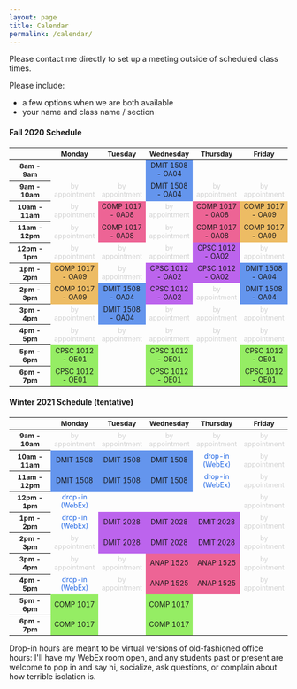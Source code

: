 ```yaml
---
layout: page
title: Calendar
permalink: /calendar/
---
```


Please contact me directly to set up a meeting outside of scheduled class times.

Please include:
* a few options when we are both available
* your name and class name / section


#### Fall 2020 Schedule

<html>
  <style>
    table {font-size: 12.4px; text-align:center;}
    .row-header {width : 80px;}
    .col-header {text-align:center;}
    .appointment {color: #d3d3d3;}
    .comp02 {background-color:#bc64ed;}
    .comp08 {background-color:#ed6495;}
    .comp09 {background-color:#edbc64;}
    .cpsc1012 { background-color:#95ed64;}
    .dmit1508 { background-color:#6495ed;}
    .drop-in { color: #1f66e5;}
  </style>
 <table>
  <thead>
    <tr>
      <th class = "row-header"></th>
      <th class = "col-header">Monday</th>
      <th class = "col-header">Tuesday</th>
      <th class = "col-header">Wednesday</th>
      <th class = "col-header">Thursday</th>
      <th class = "col-header">Friday</th>
    </tr>
  </thead>
  <tbody>
    <tr>
      <th>8am - 9am</th>
      <td></td>
      <td></td>
      <td class="dmit1508">DMIT 1508 - OA04</td>
      <td></td>
      <td></td>
    </tr>
    <tr>
      <th>9am - 10am</th>
      <td class="appointment">by appointment</td>
      <td class="appointment">by appointment</td>
      <td class="dmit1508">DMIT 1508 - OA04</td>
      <td class="appointment">by appointment</td>
      <td class="appointment">by appointment</td>
    </tr>
    <tr>
      <th>10am - 11am</th>
      <td class="appointment">by appointment</td>
      <td class="comp08">COMP 1017 - 0A08</td>
      <td class="appointment">by appointment</td>
      <td class="comp08">COMP 1017 - 0A08</td>
      <td class="comp09">COMP 1017 - OA09</td>
    </tr>
    <tr>
      <th>11am - 12pm</th>
      <td class="appointment">by appointment</td>
      <td class="comp08">COMP 1017 - 0A08</td>
      <td class="appointment">by appointment</td>
      <td class="comp08">COMP 1017 - 0A08</td>
      <td class="comp09">COMP 1017 - OA09</td>
    </tr>
    <tr>
      <th>12pm - 1pm</th>
      <td class="appointment">by appointment</td>
      <td class="appointment">by appointment</td>
      <td class="appointment">by appointment</td>
      <td class="comp02">CPSC 1012 - OA02</td>
      <td class="appointment">by appointment</td>
    </tr>
    <tr>
      <th>1pm - 2pm</th>
      <td class="comp09">COMP 1017 - OA09</td>
      <td class="appointment">by appointment</td>
      <td class="comp02">CPSC 1012 - OA02</td>
      <td class="comp02">CPSC 1012 - OA02</td>
      <td class="dmit1508">DMIT 1508 - OA04</td>
    </tr>
    <tr>
      <th>2pm - 3pm</th>
      <td class="comp09">COMP 1017 - OA09</td>
      <td class="dmit1508">DMIT 1508 - OA04</td>
      <td class="comp02">CPSC 1012 - OA02</td>
      <td class="appointment">by appointment</td>
      <td class="dmit1508">DMIT 1508 - OA04</td>
    </tr>
    <tr>
      <th>3pm - 4pm</th>
      <td class="appointment">by appointment</td>
      <td class="dmit1508">DMIT 1508 - OA04</td>
      <td class="appointment">by appointment</td>
      <td class="appointment">by appointment</td>
      <td class="appointment">by appointment</td>
    </tr>
    <tr>
      <th>4pm - 5pm</th>
      <td class="appointment">by appointment</td>
      <td class="appointment">by appointment</td>
      <td class="appointment">by appointment</td>
      <td class="appointment">by appointment</td>
      <td class="appointment">by appointment</td>
    </tr>
    <tr>
      <th>5pm - 6pm</th>
      <td class="cpsc1012">CPSC 1012 - OE01</td>
      <td></td>
      <td class="cpsc1012">CPSC 1012 - OE01</td>
      <td></td>
      <td class="cpsc1012">CPSC 1012 - OE01</td>
    </tr>
    <tr>
      <th>6pm - 7pm</th>
      <td class="cpsc1012">CPSC 1012 - OE01</td>
      <td></td>
      <td class="cpsc1012">CPSC 1012 - OE01</td>
      <td></td>
      <td class="cpsc1012">CPSC 1012 - OE01</td>
    </tr>
  </tbody>
</table>
</html>

#### Winter 2021 Schedule (tentative)

<html>
  <style>
    table {font-size: 12.4px; text-align:center;}
    .row-header {width : 80px;}
    .col-header {text-align:center;}
    .appointment {color: #d3d3d3;}
    .dmit1508 { background-color:#6495ed;}
    .anap1525 {background-color:#ed6495;}
    .dmit2028 {background-color:#bc64ed;}
    .comp1017 { background-color:#95ed64;}
  </style>
 <table>
  <thead>
    <tr>
      <th class = "row-header"></th>
      <th class = "col-header">Monday</th>
      <th class = "col-header">Tuesday</th>
      <th class = "col-header">Wednesday</th>
      <th class = "col-header">Thursday</th>
      <th class = "col-header">Friday</th>
    </tr>
  </thead>
  <tbody>
    <tr>
      <th>9am - 10am</th>
      <td class="appointment">by appointment</td>
      <td class="appointment">by appointment</td>
      <td class="appointment">by appointment</td>
      <td class="appointment">by appointment</td>
      <td class="appointment">by appointment</td>
    </tr>
    <tr>
      <th>10am - 11am</th>
      <td class="dmit1508">DMIT 1508</td>
      <td class="dmit1508">DMIT 1508</td>
      <td class="dmit1508">DMIT 1508</td>
      <td class="drop-in">drop-in (WebEx)</td>
      <td class="appointment">by appointment</td>
    </tr>
    <tr>
      <th>11am - 12pm</th>
      <td class="dmit1508">DMIT 1508</td>
      <td class="dmit1508">DMIT 1508</td>
      <td class="dmit1508">DMIT 1508</td>
      <td class="drop-in">drop-in (WebEx)</td>
      <td class="appointment">by appointment</td>
    </tr>
    <tr>
      <th>12pm - 1pm</th>
      <td class="drop-in">drop-in (WebEx)</td>
      <td></td>
      <td></td>
      <td></td>
      <td class="appointment">by appointment</td>
    </tr>
    <tr>
      <th>1pm - 2pm</th>
      <td class="drop-in">drop-in (WebEx)</td>
      <td class="dmit2028">DMIT 2028</td>
      <td class="dmit2028">DMIT 2028</td>
      <td class="dmit2028">DMIT 2028</td>
      <td class="appointment">by appointment</td>
    </tr>
    <tr>
      <th>2pm - 3pm</th>
      <td class="appointment">by appointment</td>
      <td class="dmit2028">DMIT 2028</td>
      <td class="dmit2028">DMIT 2028</td>
      <td class="dmit2028">DMIT 2028</td>
      <td class="appointment">by appointment</td>
    </tr>
    <tr>
      <th>3pm - 4pm</th>
      <td class="appointment">by appointment</td>
      <td class="appointment">by appointment</td>
      <td class="anap1525">ANAP 1525</td>
      <td class="anap1525">ANAP 1525</td>
      <td class="appointment">by appointment</td>
    </tr>
    <tr>
      <th>4pm - 5pm</th>
      <td class="drop-in">drop-in (WebEx)</td>
      <td class="appointment">by appointment</td>
      <td class="anap1525">ANAP 1525</td>
      <td class="anap1525">ANAP 1525</td>
      <td class="appointment">by appointment</td>
    </tr>
    <tr>
      <th>5pm - 6pm</th>
      <td class="comp1017">COMP 1017</td>
      <td></td>
      <td class="comp1017">COMP 1017</td>
      <td></td>
      <td></td>
    </tr>
    <tr>
      <th>6pm - 7pm</th>
      <td class="comp1017">COMP 1017</td>
      <td></td>
      <td class="comp1017">COMP 1017</td>
      <td></td>
      <td></td>
    </tr>
  </tbody>
</table>
</html>

Drop-in hours are meant to be virtual versions of old-fashioned office hours: I'll have my WebEx room open, and any students past or present are welcome to pop in and say hi, socialize, ask questions, or complain about how terrible isolation is.